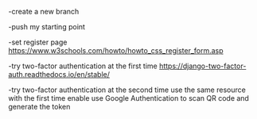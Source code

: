 -create a new branch 

-push my starting point

-set register page
https://www.w3schools.com/howto/howto_css_register_form.asp

-try two-factor authentication at the first time
https://django-two-factor-auth.readthedocs.io/en/stable/

-try two-factor authentication at the second time
 use the same resource with the first time
 enable use Google Authentication to scan QR code and generate the token 
 
